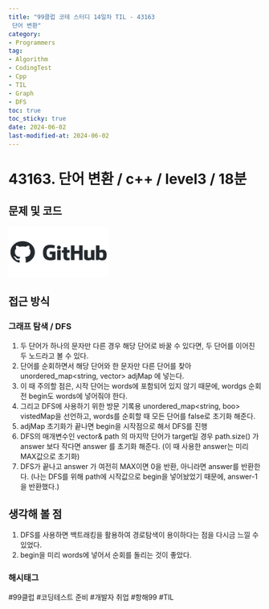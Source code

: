 ```yaml
---
title: "99클럽 코테 스터디 14일차 TIL - 43163
 단어 변환"
category:
- Programmers
tag:
- Algorithm
- CodingTest
- Cpp
- TIL
- Graph
- DFS
toc: true
toc_sticky: true
date: 2024-06-02
last-modified-at: 2024-06-02
---
```


# 43163. 단어 변환 / c++ / level3 / 18분

## 문제 및 코드

[<img src="https://github.com/Sho1007/sho1007.github.io/blob/main/assets/images/github-logo-vector.png?raw=true" width="200" height="100"/>](https://github.com/Sho1007/Algorithm/tree/main/%ED%94%84%EB%A1%9C%EA%B7%B8%EB%9E%98%EB%A8%B8%EC%8A%A4/3/43163.%E2%80%85%EB%8B%A8%EC%96%B4%E2%80%85%EB%B3%80%ED%99%98)

## 접근 방식
### 그래프 탐색 / DFS
1. 두 단어가 하나의 문자만 다른 경우 해당 단어로 바꿀 수 있다면, 두 단어를 이어진 두 노드라고 볼 수 있다.
2. 단어를 순회하면서 해당 단어와 한 문자만 다른 단어를 찾아 unordered_map<string, vector<string>> adjMap 에 넣는다.
3. 이 때 주의할 점은, 시작 단어는 words에 포함되어 있지 않기 때문에, wordgs 순회 전 begin도 words에 넣어줘야 한다.
4. 그리고 DFS에 사용하기 위한 방문 기록용 unordered_map<string, boo> vistedMap을 선언하고, words를 순회할 때 모든 단어를 false로 초기화 해준다.
5. adjMap 초기화가 끝나면 begin을 시작점으로 해서 DFS를 진행
6. DFS의 매개변수인 vector<string>& path 의 마지막 단어가 target일 경우 path.size() 가 answer 보다 작다면 answer 를 초기화 해준다. (이 때 사용한 answer는 미리 MAX값으로 초기화)
7. DFS가 끝나고 answer 가 여전히 MAX이면 0을 반환, 아니라면 answer를 반환한다. (나는 DFS를 위해 path에 시작값으로 begin을 넣어놨었기 때문에, answer-1을 반환했다.)

## 생각해 볼 점
1. DFS를 사용하면 백트래킹을 활용하여 경로탐색이 용이하다는 점을 다시금 느낄 수 있었다.
2. begin을 미리 words에 넣어서 순회를 돌리는 것이 좋았다.

###  해시태그
#99클럽 #코딩테스트 준비 #개발자 취업 #항해99 #TIL